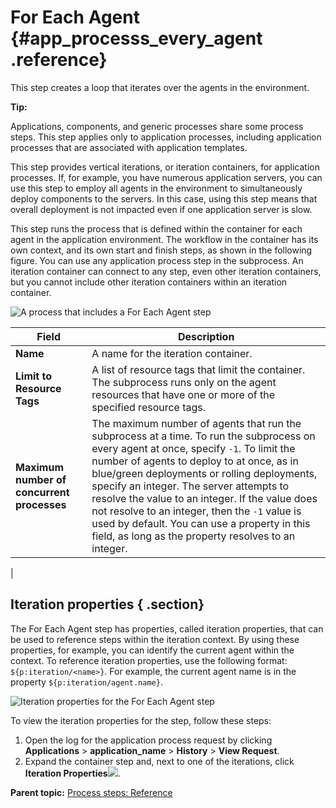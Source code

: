 # For Each Agent {#app_processs_every_agent .reference}

This step creates a loop that iterates over the agents in the environment.

**Tip:** 

Applications, components, and generic processes share some process steps. This step applies only to application processes, including application processes that are associated with application templates.

This step provides vertical iterations, or iteration containers, for application processes. If, for example, you have numerous application servers, you can use this step to employ all agents in the environment to simultaneously deploy components to the servers. In this case, using this step means that overall deployment is not impacted even if one application server is slow.

This step runs the process that is defined within the container for each agent in the application environment. The workflow in the container has its own context, and its own start and finish steps, as shown in the following figure. You can use any application process step in the subprocess. An iteration container can connect to any step, even other iteration containers, but you cannot include other iteration containers within an iteration container.

![A process that includes a For Each Agent step](../images/app_process_all_agents.gif)

|Field|Description|
|-----|-----------|
|**Name**|A name for the iteration container.|
|**Limit to Resource Tags**|A list of resource tags that limit the container. The subprocess runs only on the agent resources that have one or more of the specified resource tags.|
|**Maximum number of concurrent processes**|The maximum number of agents that run the subprocess at a time. To run the subprocess on every agent at once, specify `-1`. To limit the number of agents to deploy to at once, as in blue/green deployments or rolling deployments, specify an integer. The server attempts to resolve the value to an integer. If the value does not resolve to an integer, then the `-1` value is used by default. You can use a property in this field, as long as the property resolves to an integer.

|

## Iteration properties { .section}

The For Each Agent step has properties, called iteration properties, that can be used to reference steps within the iteration context. By using these properties, for example, you can identify the current agent within the context. To reference iteration properties, use the following format: `${p:iteration/<name>}`. For example, the current agent name is in the property `${p:iteration/agent.name}`.

![Iteration properties for the For Each Agent step](../images/app_process_all_agents_it_prop.gif)

To view the iteration properties for the step, follow these steps:

1.  Open the log for the application process request by clicking **Applications** \> **application\_name** \> **History** \> **View Request**.
2.  Expand the container step and, next to one of the iterations, click **Iteration Properties**![](../images/viewproperties.gif).

**Parent topic:** [Process steps: Reference](../topics/app_processSteps.md)

